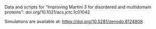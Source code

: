 Data and scripts for "Improving Martini 3 for disordered and multidomain proteins": doi.org/10.1021/acs.jctc.1c01042

Simulations are available at: https://doi.org/10.5281/zenodo.6124808
